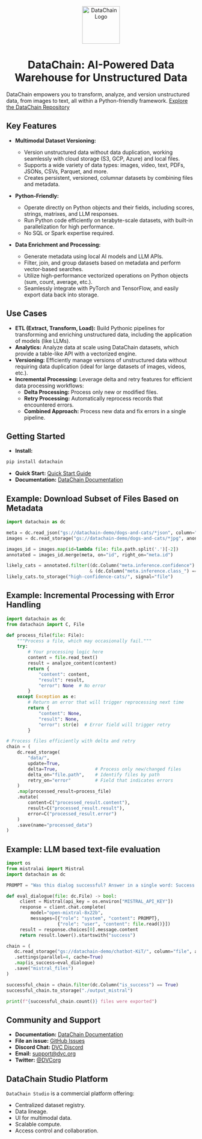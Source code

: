 <div align="center">
  <img src="docs/assets/datachain.svg" alt="DataChain Logo" width="100"/>
  <h1>DataChain: AI-Powered Data Warehouse for Unstructured Data</h1>
</div>

DataChain empowers you to transform, analyze, and version unstructured data, from images to text, all within a Python-friendly framework.  [Explore the DataChain Repository](https://github.com/iterative/datachain)

## Key Features

*   **Multimodal Dataset Versioning:**
    *   Version unstructured data without data duplication, working seamlessly with cloud storage (S3, GCP, Azure) and local files.
    *   Supports a wide variety of data types: images, video, text, PDFs, JSONs, CSVs, Parquet, and more.
    *   Creates persistent, versioned, columnar datasets by combining files and metadata.

*   **Python-Friendly:**
    *   Operate directly on Python objects and their fields, including scores, strings, matrixes, and LLM responses.
    *   Run Python code efficiently on terabyte-scale datasets, with built-in parallelization for high performance.
    *   No SQL or Spark expertise required.

*   **Data Enrichment and Processing:**
    *   Generate metadata using local AI models and LLM APIs.
    *   Filter, join, and group datasets based on metadata and perform vector-based searches.
    *   Utilize high-performance vectorized operations on Python objects (sum, count, average, etc.).
    *   Seamlessly integrate with PyTorch and TensorFlow, and easily export data back into storage.

## Use Cases

*   **ETL (Extract, Transform, Load):** Build Pythonic pipelines for transforming and enriching unstructured data, including the application of models (like LLMs).
*   **Analytics:** Analyze data at scale using DataChain datasets, which provide a table-like API with a vectorized engine.
*   **Versioning:** Efficiently manage versions of unstructured data without requiring data duplication (ideal for large datasets of images, videos, etc.).
*   **Incremental Processing:** Leverage delta and retry features for efficient data processing workflows:
    *   **Delta Processing:** Process only new or modified files.
    *   **Retry Processing:** Automatically reprocess records that encountered errors.
    *   **Combined Approach:** Process new data and fix errors in a single pipeline.

## Getting Started

*   **Install:**

```bash
pip install datachain
```

*   **Quick Start:** [Quick Start Guide](https://docs.datachain.ai/quick-start)
*   **Documentation:** [DataChain Documentation](https://docs.datachain.ai/)

## Example: Download Subset of Files Based on Metadata

```python
import datachain as dc

meta = dc.read_json("gs://datachain-demo/dogs-and-cats/*json", column="meta", anon=True)
images = dc.read_storage("gs://datachain-demo/dogs-and-cats/*jpg", anon=True)

images_id = images.map(id=lambda file: file.path.split('.')[-2])
annotated = images_id.merge(meta, on="id", right_on="meta.id")

likely_cats = annotated.filter((dc.Column("meta.inference.confidence") > 0.93) \
                               & (dc.Column("meta.inference.class_") == "cat"))
likely_cats.to_storage("high-confidence-cats/", signal="file")
```

## Example: Incremental Processing with Error Handling

```python
import datachain as dc
from datachain import C, File

def process_file(file: File):
    """Process a file, which may occasionally fail."""
    try:
        # Your processing logic here
        content = file.read_text()
        result = analyze_content(content)
        return {
            "content": content,
            "result": result,
            "error": None  # No error
        }
    except Exception as e:
        # Return an error that will trigger reprocessing next time
        return {
            "content": None,
            "result": None,
            "error": str(e)  # Error field will trigger retry
        }

# Process files efficiently with delta and retry
chain = (
    dc.read_storage(
        "data/",
        update=True,
        delta=True,              # Process only new/changed files
        delta_on="file.path",    # Identify files by path
        retry_on="error"         # Field that indicates errors
    )
    .map(processed_result=process_file)
    .mutate(
        content=C("processed_result.content"),
        result=C("processed_result.result"),
        error=C("processed_result.error")
    )
    .save(name="processed_data")
)
```

## Example: LLM based text-file evaluation

```python
import os
from mistralai import Mistral
import datachain as dc

PROMPT = "Was this dialog successful? Answer in a single word: Success or Failure."

def eval_dialogue(file: dc.File) -> bool:
     client = Mistral(api_key = os.environ["MISTRAL_API_KEY"])
     response = client.chat.complete(
         model="open-mixtral-8x22b",
         messages=[{"role": "system", "content": PROMPT},
                   {"role": "user", "content": file.read()}])
     result = response.choices[0].message.content
     return result.lower().startswith("success")

chain = (
   dc.read_storage("gs://datachain-demo/chatbot-KiT/", column="file", anon=True)
   .settings(parallel=4, cache=True)
   .map(is_success=eval_dialogue)
   .save("mistral_files")
)

successful_chain = chain.filter(dc.Column("is_success") == True)
successful_chain.to_storage("./output_mistral")

print(f"{successful_chain.count()} files were exported")
```

## Community and Support

*   **Documentation:** [DataChain Documentation](https://docs.datachain.ai/)
*   **File an issue:** [GitHub Issues](https://github.com/iterative/datachain/issues)
*   **Discord Chat:** [DVC Discord](https://dvc.org/chat)
*   **Email:** [support@dvc.org](mailto:support@dvc.org)
*   **Twitter:** [@DVCorg](https://twitter.com/DVCorg)

## DataChain Studio Platform

`DataChain Studio` is a commercial platform offering:

*   Centralized dataset registry.
*   Data lineage.
*   UI for multimodal data.
*   Scalable compute.
*   Access control and collaboration.